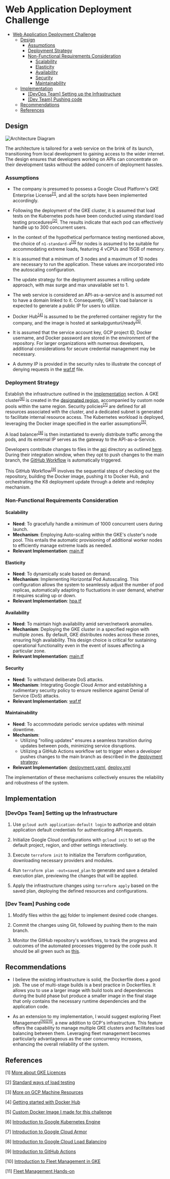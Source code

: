 # Web Application Deployment Challenge
- [Web Application Deployment Challenge](#web-application-deployment-challenge)
  - [Design](#design)
    - [Assumptions](#assumptions)
    - [Deployment Strategy](#deployment-strategy)
    - [Non-Functional Requirements Consideration](#non-functional-requirements-consideration)
      - [Scalability](#scalability)
      - [Elasticity](#elasticity)
      - [Availability](#availability)
      - [Security](#security)
      - [Maintainability](#maintainability)
  - [Implementation](#implementation)
    - [\[DevOps Team\] Setting up the Infrastructure](#devops-team-setting-up-the-infrastructure)
    - [\[Dev Team\] Pushing code](#dev-team-pushing-code)
  - [Recommendations](#recommendations)
  - [References](#references)

## Design
![Architecture Diagram](assets/deployment_diagram.png)

The architecture is tailored for a web service on the brink of its launch, transitioning from local development to gaining access to the wider internet. The design ensures that developers working on APIs can concentrate on their development tasks without the added concern of deployment hassles.

### Assumptions
- The company is presumed to possess a Google Cloud Platform's GKE Enterprise License<sup>[[1]](#1)</sup>, and all the scripts have been implemented accordingly.
  
- Following the deployment of the GKE cluster, it is assumed that load tests on the Kubernetes pods have been conducted using standard load testing procedures<sup>[[2]](#2)</sup>. The results indicate that each pod can effectively handle up to 300 concurrent users.

- In the context of the hypothetical performance testing mentioned above, the choice of `n1-standard-4`<sup>[[3]](#3)</sup> for nodes is assumed to be suitable for accommodating extreme loads, featuring 4 vCPUs and 15GB of memory.

- It is assumed that a minimum of 3 nodes and a maximum of 10 nodes are necessary to run the application. These values are incorporated into the autoscaling configuration.

- The update strategy for the deployment assumes a rolling update approach, with max surge and max unavailable set to 1.

- The web service is considered an API-as-a-service and is assumed not to have a domain linked to it. Consequently, GKE's load balancer is expected to generate a public IP for users to utilize.

- Docker Hub<sup>[[4]](#4)</sup> is assumed to be the preferred container registry for the company, and the image is hosted at sankalpgunturi/ready<sup>[[5]](#5)</sup>.

- It is assumed that the service account key, GCP project ID, Docker username, and Docker password are stored in the environment of the repository. For larger organizations with numerous developers, additional considerations for secure credential management may be necessary.

- A dummy IP is provided in the security rules to illustrate the concept of denying requests in the [waf.tf](waf.tf) file.

### Deployment Strategy

Establish the infrastructure outlined in the [implementation](#devops-team-setting-up-the-infrastructure) section. A GKE cluster<sup>[[6]](#6)</sup> is created in the [designated region](terraform.tfvars#L2), accompanied by custom node pools within the same region. Security policies<sup>[[7]](#7)</sup> are defined for all resources associated with the cluster, and a dedicated subnet is generated to facilitate internal resource access. The Kubernetes workload is deployed, leveraging the Docker image specified in the earlier assumptions<sup>[[5]](#5)</sup>.

A load balancer<sup>[[8]](#8)</sup> is then instantiated to evenly distribute traffic among the pods, and its external IP serves as the gateway to the API-as-a-Service. 

Developers contribute changes to files in the [api](api) directory as outlined [here](#dev-team-pushing-code). During their integration window, when they opt to push changes to the main branch, the [GitHub Workflow](.github/workflows/deploy.yml) is automatically triggered.

This GitHub Workflow<sup>[[9]](#9)</sup> involves the sequential steps of checking out the repository, building the Docker image, pushing it to Docker Hub, and orchestrating the K8 deployment update through a delete and redeploy mechanism.

### Non-Functional Requirements Consideration
#### Scalability
- **Need**: To gracefully handle a minimum of 1000 concurrent users during launch.
- **Mechanism**: Employing Auto-scaling within the GKE's cluster's node pool. This entails the automatic provisioning of additional worker nodes to efficiently manage extreme loads as needed.
- **Relevant Implementation**: [main.tf](main.tf#L37)

#### Elasticity
- **Need**: To dynamically scale based on demand.
- **Mechanism**: Implementing Horizontal Pod Autoscaling. This configuration allows the system to seamlessly adjust the number of pod replicas, automatically adapting to fluctuations in user demand, whether it requires scaling up or down.
- **Relevant Implementation**: [hpa.tf](hpa.tf)

#### Availability
- **Need**: To maintain high availability amid server/network anomalies.
- **Mechanism**: Deploying the GKE cluster in a specified region with multiple zones. By default, GKE distributes nodes across these zones, ensuring high availability. This design choice is critical for sustaining operational functionality even in the event of issues affecting a particular zone.
- **Relevant Implementation**: [main.tf](main.tf#L17)

#### Security
- **Need**: To withstand deliberate DoS attacks.
- **Mechanism**: Integrating Google Cloud Armor and establishing a rudimentary security policy to ensure resilience against Denial of Service (DoS) attacks.
- **Relevant Implementation**: [waf.tf](waf.tf#L9)

#### Maintainability
- **Need**: To accommodate periodic service updates with minimal downtime.
- **Mechanism**: 
  - Utilizing "rolling updates" ensures a seamless transition during updates between pods, minimizing service disruptions.
  - Utilizing a GitHub Actions workflow set to trigger when a developer pushes changes to the main branch as described in the [deployment strategy](#deployment-strategy).
- **Relevant Implementation**: [deployment.yaml](infra/deployment.yaml#L23), [deploy.yml](.github/workflows/deploy.yml)

The implementation of these mechanisms collectively ensures the reliability and robustness of the system.


## Implementation

### [DevOps Team] Setting up the Infrastructure
1. Use `gcloud auth application-default login` to authorize and obtain application default credentials for authenticating API requests.

2. Initialize Google Cloud configurations with `gcloud init` to set up the default project, region, and other settings interactively.

3. Execute `terraform init` to initialize the Terraform configuration, downloading necessary providers and modules.

4. Run `terraform plan -out=saved_plan` to generate and save a detailed execution plan, previewing the changes that will be applied.

5. Apply the infrastructure changes using `terraform apply` based on the saved plan, deploying the defined resources and configurations.

### [Dev Team] Pushing code
1. Modify files within the [api](api) folder to implement desired code changes.

2. Commit the changes using Git, followed by pushing them to the main branch.

3. Monitor the GitHub repository's workflows, to track the progress and outcomes of the automated processes triggered by the code push. It should be all green such as [this](https://github.com/sankalpgunturi/web-application-deployment/actions/runs/7015415535/job/19084704630).


## Recommendations
- I believe the existing infrastructure is solid, the Dockerfile does a good job. The use of multi-stage builds is a best practice in Dockerfiles. It allows you to use a larger image with build tools and dependencies during the build phase but produce a smaller image in the final stage that only contains the necessary runtime dependencies and the application code. 

- As an extension to my implementation, I would suggest exploring Fleet Management<sup>[[10]](#10)</sup><sup>[[11]](#11)</sup>, a new addition to GCP's infrastructure. This feature offers the capability to manage multiple GKE clusters and facilitates load balancing between them. Leveraging fleet management becomes particularly advantageous as the user concurrency increases, enhancing the overall reliability of the system.

## References
<a id="1">[1]</a> [More about GKE Licences](https://cloud.google.com/kubernetes-engine/pricing)

<a id="2">[2]</a> [Standard ways of load testing](https://speedscale.com/blog/kubernetes-load-testing/)

<a id="3">[3]</a> [More on GCP Machine Resources](https://cloud.google.com/compute/docs/machine-resource)

<a id="4">[4]</a> [Getting started with Docker Hub](https://docs.docker.com/get-started/)

<a id="4">[5]</a> [Custom Docker Image I made for this challenge](https://hub.docker.com/repository/docker/sankalpgunturi/ready/general)

<a id="5">[6]</a> [Introduction to Google Kubernetes Engine](https://cloud.google.com/kubernetes-engine/?hl=en)

<a id="5">[7]</a> [Introduction to Google Cloud Armor](https://cloud.google.com/security/products/armor?hl=en)

<a id="6">[8]</a> [Introduction to Google Cloud Load Balancing](https://cloud.google.com/load-balancing?hl=en)

<a id="6">[9]</a> [Introduction to GitHub Actions](https://docs.github.com/en/actions)

<a id="5">[10]</a> [Introduction to Fleet Management in GKE](https://cloud.google.com/anthos/fleet-management/docs/fleet-concepts)

<a id="6">[11]</a> [Fleet Management Hands-on](https://cloud.google.com/anthos/fleet-management/docs/register/gke)